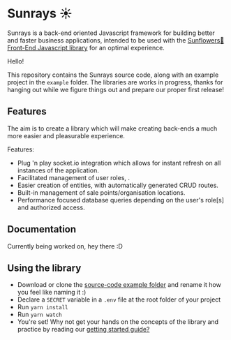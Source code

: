 # Sunrays ☀️

Sunrays is a back-end oriented Javascript framework for building better and faster business applications, intended to be used with the [Sunflowers🌻 Front-End Javascript library](https://github.com/lenacassandre/sunflowers) for an optimal experience.

Hello!

This repository contains the Sunrays source code, along with an example project in the `example` folder. The libraries are works in progress, thanks for hanging out while we figure things out and prepare our proper first release!

## Features

The aim is to create a library which will make creating back-ends a much more easier and pleasurable experience.

Features:
  - Plug 'n play socket.io integration which allows for instant refresh on all instances of the application.
  - Facilitated management of user roles, .
  - Easier creation of entities, with automatically generated CRUD routes.
  - Built-in management of sale points/organisation locations.
  - Performance focused database queries depending on the user's role[s] and authorized access.

## Documentation

Currently being worked on, hey there :D

## Using the library

  - Download or clone the [source-code example folder](https://github.com/lenacassandre/sunrays/example) and rename it how you feel like naming it :)
  - Declare a `SECRET` variable in a `.env` file at the root folder of your project
  - Run `yarn install`
  - Run `yarn watch`
  - You're set! Why not get your hands on the concepts of the library and practice by reading our [getting started guide?](https://github.com/lenacassandre/sunrays/docs/gettingstarted/md)
